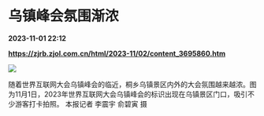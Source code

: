 # 乌镇峰会氛围渐浓

**2023-11-01 22:12**

**https://zjrb.zjol.com.cn/html/2023-11/02/content_3695860.htm**

![](https://zjrb.zjol.com.cn/images/2023-11/02/zjrb2023110200002v02b002.jpg)

  
随着世界互联网大会乌镇峰会的临近，桐乡乌镇景区内外的大会氛围越来越浓。图为11月1日，2023年世界互联网大会乌镇峰会的标识出现在乌镇景区门口，吸引不少游客打卡拍照。 本报记者 李震宇 俞碧寅 摄